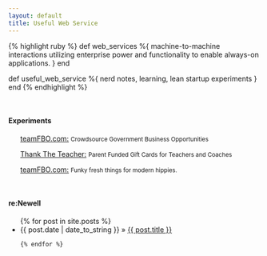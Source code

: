 ```yaml
---
layout: default
title: Useful Web Service
---
```

  
{% highlight ruby %}
  def web_services
    %{ machine-to-machine interactions utilizing 
       enterprise power and functionality to
       enable always-on applications. }
  end

  def useful_web_service
    %{ nerd notes, learning, lean startup experiments }
  end
{% endhighlight %}

<br>
<h4>Experiments</h4>
<ul><a href="teamfbo.html">teamFBO.com:</a> 
  <small>Crowdsource Government Business Opportunities</small> </ul>
<ul><a href="http://teaser-thank-the-teacher.herokuapp.com/about">Thank The Teacher:</a> 
  <small>Parent Funded Gift Cards for Teachers and Coaches</small> </ul>
<ul><a href="http://www.shopjulytwentytwo">teamFBO.com:</a> <small>Funky fresh things for modern hippies.</small> </ul>
<br>

<div id="home">
  <h4>re:Newell </h4>
    <ul class="posts">
    {% for post in site.posts %}
      <li><span>{{ post.date | date_to_string }}</span> &raquo; <a href="{{ post.url }}">{{ post.title }}</a></li>
      
    {% endfor %}
  </ul>
</div>